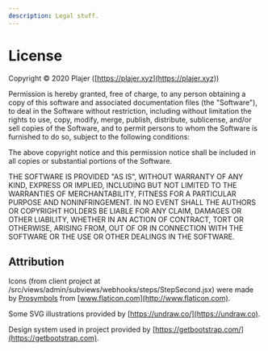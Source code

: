 ```yaml
---
description: Legal stuff.
---
```


# License

Copyright © 2020 Plajer ([https://plajer.xyz](https://plajer.xyz))

Permission is hereby granted, free of charge, to any person obtaining a copy of this software and associated documentation files (the "Software"), to deal in the Software without restriction, including without limitation the rights to use, copy, modify, merge, publish, distribute, sublicense, and/or sell copies of the Software, and to permit persons to whom the Software is furnished to do so, subject to the following conditions:

The above copyright notice and this permission notice shall be included in all copies or substantial portions of the Software.

THE SOFTWARE IS PROVIDED "AS IS", WITHOUT WARRANTY OF ANY KIND, EXPRESS OR IMPLIED, INCLUDING BUT NOT LIMITED TO THE WARRANTIES OF MERCHANTABILITY, FITNESS FOR A PARTICULAR PURPOSE AND NONINFRINGEMENT. IN NO EVENT SHALL THE AUTHORS OR COPYRIGHT HOLDERS BE LIABLE FOR ANY CLAIM, DAMAGES OR OTHER LIABILITY, WHETHER IN AN ACTION OF CONTRACT, TORT OR OTHERWISE, ARISING FROM, OUT OF OR IN CONNECTION WITH THE SOFTWARE OR THE USE OR OTHER DEALINGS IN THE SOFTWARE.

## Attribution

Icons (from client project at /src/views/admin/subviews/webhooks/steps/StepSecond.jsx) were made by [Prosymbols](https://www.flaticon.com/authors/prosymbols) from [www.flaticon.com](http://www.flaticon.com).

Some SVG illustrations provided by [https://undraw.co/](https://undraw.co).

Design system used in project provided by [https://getbootstrap.com/](https://getbootstrap.com).
